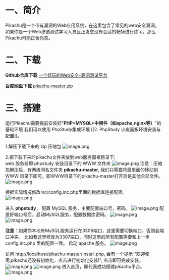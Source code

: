 # 一、简介
Pikachu是一个带有漏洞的Web应用系统，在这里包含了常见的web安全漏洞。 如果你是一个Web渗透测试学习人员且正发愁没有合适的靶场进行练习，那么Pikachu可能正合你意。

# 二、下载
**Github仓库下载**
[一个好玩的Web安全-漏洞测试平台](https://github.com/zhuifengshaonianhanlu/pikachu/)

**百度网盘下载**
[pikachu-master.zip](https://pan.baidu.com/s/17sBXyN0JmzMia3drDdQ59g?pwd=kmoo)

# 三、搭建
运行Pikachu需要提前安装好"**PHP+MYSQL+中间件（如apache,nginx等）**"的基础环境
我们可以使用 PhpStudy集成环境 [[2. PhpStudy 小皮面板环境安装与配置]]。

1.解压下载下来的 zip 压缩包
![image.png](https://image.kmoon.fun/2025/202504241135004.png)

2.把下载下来的pikachu文件夹放到web服务器根目录下;  
web 服务器即 phpstudy 安装目录下的 WWW 文件夹
![image.png](https://image.kmoon.fun/2025/202504241137443.png)
注意：压缩包解压后，有两级同名文件夹 **pikachu-master**, 我们只需要将最里面的移动到 WWW 目录下即可，即WWW目录下的pikachu-master打开后是其他全部文件。
![image.png](https://image.kmoon.fun/2025/202504241139163.png)

根据实际情况修改inc/config.inc.php里面的数据库连接配置;  
![image.png](https://image.kmoon.fun/2025/202504241141391.png)

进入 **phpstudy**，
配置 MySQL 服务，主要配置端口号，密码。
![image.png](https://image.kmoon.fun/2025/202504241144066.png)
配置好端口号后，启动MySQL服务，配置数据库密码。
![image.png](https://image.kmoon.fun/2025/202504241147064.png)
![image.png](https://image.kmoon.fun/2025/202504241148600.png)

**注意**：如果你本地有MySQL服务运行在3306端口，这里需要切换端口，否则会端口冲突。
比如我这里修改为3307端口，同时这里的所有配置需要和上一步 config.inc.php 里的配置一致。
启动 apache 服务。
![image.png](https://image.kmoon.fun/2025/202504241149490.png)

访问 http://localhost/pikachu-master/install.php, 会有一个提示
"欢迎使用,pikachu还没有初始化，点击进行初始化安装!",
点击即可完成安装。
![image.png](https://image.kmoon.fun/2025/202504241154475.png)
![image.png](https://image.kmoon.fun/2025/202504241155520.png)
进入首页，即代表成功搭建pikachu平台。
![image.png](https://image.kmoon.fun/2025/202504241155854.png)
